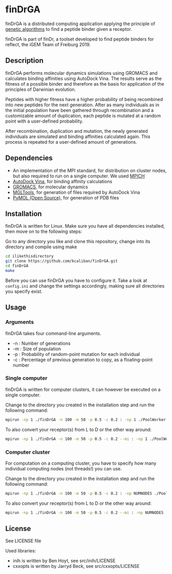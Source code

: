 # finDrGA

finDrGA is a distributed computing application applying the principle of
[genetic algorithms](https://en.wikipedia.org/wiki/Genetic_algorithm)
to find a peptide binder given a receptor.

finDrGA is part of finDr, a toolset developed to find peptide binders
for reflect, the iGEM Team of Freiburg 2019.

## Description

finDrGA performs molecular dynamics simulations using GROMACS
and calculates binding affinities using AutoDock Vina. The results serve
as the fitness of a possible binder and therefore as the basis for
application of the principles of Darwinian evolution.

Peptides with higher fitness have a higher probability of being recombined
into new peptides for the next generation. After as many individuals as
in the initial population have been gathered through recombination and a
customizable amount of duplication, each peptide is mutated at a
random point with a user-defined probability.

After recombination, duplication and mutation, the newly generated individuals
are simulated and binding affinities calculated again.
This process is repeated for a user-defined amount of generations.

## Dependencies

* An implementation of the MPI standard, for distribution on cluster nodes, but also required to run on a single computer. We used [MPICH](https://www.mpich.org/)
* [AutoDock Vina](http://vina.scripps.edu/), for binding affinity calculations
* [GROMACS](http://www.gromacs.org/), for molecular dynamics
* [MGLTools](http://mgltools.scripps.edu/), for generation of files required by AutoDock Vina
* [PyMOL (Open Source)](https://github.com/schrodinger/pymol-open-source), for generation of PDB files

## Installation

finDrGA is written for Linux. Make sure you have all dependencies installed, then
move on to the following steps:

Go to any directory you like and clone this repository, change into its directory
and compile using make
```bash
cd ilikethisdirectory
git clone https://github.com/kcaliban/finDrGA.git
cd finDrGA
make
```

Before you can use finDrGA you have to configure it. Take a look at `config.ini`
and change the settings accordingly, making sure all directories you
specify exist.

## Usage

### Arguments

finDrGA takes four command-line arguments.
* -n : Number of generations
* -m : Size of population
* -p : Probability of random-point mutation for each individual
* -c : Percentage of previous generation to copy, as a floating-point number

### Single computer

finDrGA is written for computer clusters, it can however be executed on a single
computer.

Change to the directory you created in the installation step and run
the following command:
```bash
mpirun -np 1 ./finDrGA -n 100 -m 50 -p 0.5 -c 0.2 : -np 1 ./PoolWorker
```

To also convert your receptor(s) from L to D or the other way around:
```bash
mpirun -np 1 ./finDrGA -n 100 -m 50 -p 0.5 -c 0.2 --mi : -np 1 ./PoolWorker
```

### Computer cluster

For computation on a computing cluster, you have to specify how many
individual computing nodes (not threads!) you can use.

Change to the directory you created in the installation step and run
the following command:
```bash
mpirun -np 1 ./finDrGA -n 100 -m 50 -p 0.5 -c 0.2 : -np NUMNODES ./PoolWorker
```

To also convert your receptor(s) from L to D or the other way around:
```bash
mpirun -np 1 ./finDrGA -n 100 -m 50 -p 0.5 -c 0.2 --mi : -np NUMNODES ./PoolWorker
```

## License

See LICENSE file

Used libraries:
* inih is written by Ben Hoyt, see src/inih/LICENSE
* cxxopts is written by Jarryd Beck, see src/cxxopts/LICENSE
